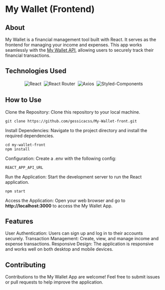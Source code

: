 # My Wallet (Frontend)

## About
My Wallet is a financial management tool built with React. It serves as the frontend for managing your income and expenses. This app works seamlessly with the [My Wallet API](https://github.com/gessicacss/My-Wallet-back), allowing users to securely track their financial transactions.

## Technologies Used

<p align='center'>
<img style='margin: 2px;' src='https://img.shields.io/badge/react-%2320232a.svg?style=for-the-badge&logo=react&logoColor=%2361DAFB' alt='React'/>
<img style='margin: 2px;' src='https://img.shields.io/badge/React_Router-CA4245?style=for-the-badge&logo=react-router&logoColor=white' alt='React Router'/>
<img style='margin: 2px;' src='https://img.shields.io/badge/axios-800080?style=for-the-badge&logo=axios&logoColor=white' alt='Axios'/>
<img style='margin: 2px;' src='https://img.shields.io/badge/styled--components-DB7093?style=for-the-badge&logo=styled-components&logoColor=white' alt='Styled-Components'/>
</p>

## How to Use

Clone the Repository: Clone this repository to your local machine.
```
git clone https://github.com/gessicacss/My-Wallet-front.git
```
Install Dependencies: Navigate to the project directory and install the required dependencies.

```
cd my-wallet-front
npm install
```

Configuration: Create a .env with the following config:
```
REACT_APP_API_URL
```

Run the Application: Start the development server to run the React application.

```
npm start
```

Access the Application: Open your web browser and go to <b>http://localhost:3000</b> to access the My Wallet App.

## Features

User Authentication: Users can sign up and log in to their accounts securely.
Transaction Management: Create, view, and manage income and expense transactions.
Responsive Design: The application is responsive and works well on both desktop and mobile devices.

## Contributing
Contributions to the My Wallet App are welcome! Feel free to submit issues or pull requests to help improve the application.

